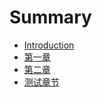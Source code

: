 # Summary

* [Introduction](README.md)
* [第一章](chapter1.md)
* [第二章](di-er-zhang.md)
* [测试章节](ce-shi-zhang-jie.md)

